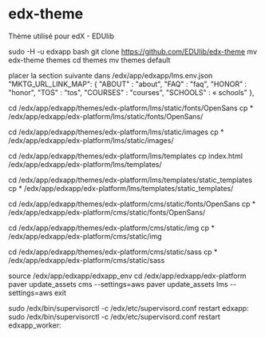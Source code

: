 edx-theme
=========
Thème utilisé pour edX - EDUlib


sudo -H -u edxapp bash
git clone https://github.com/EDUlib/edx-theme
mv edx-theme themes
cd themes
mv themes default

placer la section suivante dans /edx/app/edxapp/lms.env.json
    "MKTG_URL_LINK_MAP": {
        "ABOUT" : "about",
        "FAQ" : "faq",
        "HONOR" : "honor",
        "TOS" : "tos",
        "COURSES" : "courses",
        "SCHOOLS" : « schools"
    },


cd /edx/app/edxapp/themes/edx-platform/lms/static/fonts/OpenSans
cp * /edx/app/edxapp/edx-platform/lms/static/fonts/OpenSans/

cd /edx/app/edxapp/themes/edx-platform/lms/static/images
cp * /edx/app/edxapp/edx-platform/lms/static/images/

cd /edx/app/edxapp/themes/edx-platform/lms/templates
cp index.html /edx/app/edxapp/edx-platform/lms/templates/

cd /edx/app/edxapp/themes/edx-platform/lms/templates/static_templates
cp * /edx/app/edxapp/edx-platform/lms/templates/static_templates/

cd /edx/app/edxapp/themes/edx-platform/cms/static/fonts/OpenSans
cp * /edx/app/edxapp/edx-platform/cms/static/fonts/OpenSans/

cd /edx/app/edxapp/themes/edx-platform/cms/static/img
cp * /edx/app/edxapp/edx-platform/cms/static/img

cd /edx/app/edxapp/themes/edx-platform/cms/static/sass
cp * /edx/app/edxapp/edx-platform/cms/static/sass


source /edx/app/edxapp/edxapp_env
cd /edx/app/edxapp/edx-platform
paver update_assets cms --settings=aws
paver update_assets lms --settings=aws
exit


sudo /edx/bin/supervisorctl -c /edx/etc/supervisord.conf restart edxapp:
sudo /edx/bin/supervisorctl -c /edx/etc/supervisord.conf restart edxapp_worker:


